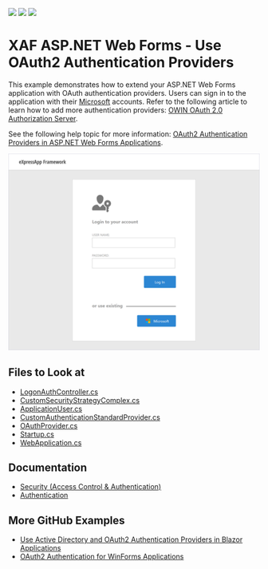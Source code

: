 <!-- default badges list -->
![](https://img.shields.io/endpoint?url=https://codecentral.devexpress.com/api/v1/VersionRange/128594415/21.2.3%2B)
[![](https://img.shields.io/badge/Open_in_DevExpress_Support_Center-FF7200?style=flat-square&logo=DevExpress&logoColor=white)](https://supportcenter.devexpress.com/ticket/details/T535280)
[![](https://img.shields.io/badge/📖_How_to_use_DevExpress_Examples-e9f6fc?style=flat-square)](https://docs.devexpress.com/GeneralInformation/403183)
<!-- default badges end -->

# XAF ASP.NET Web Forms - Use OAuth2 Authentication Providers

This example demonstrates how to extend your ASP.NET Web Forms application with OAuth authentication providers. Users can sign in to the application with their [Microsoft](https://learn.microsoft.com/en-us/azure/active-directory/develop/tutorial-v2-asp-webapp) accounts. Refer to the following article to learn how to add more authentication providers: [OWIN OAuth 2.0 Authorization Server](https://docs.microsoft.com/en-us/aspnet/aspnet/overview/owin-and-katana/owin-oauth-20-authorization-server).

See the following help topic for more information: [OAuth2 Authentication Providers in ASP.NET Web Forms Applications](https://docs.devexpress.com/eXpressAppFramework/403582/data-security-and-safety/security-system/authentication/oauth2-authentication-providers-in-web-forms-applications).

![The extended login form](./media/LogonPageWithOAuthProviders.png)

<!-- default file list -->
## Files to Look at

* [LogonAuthController.cs](./CS/MySolution.Module.Web/Controllers/LogonAuthController.cs)
* [CustomSecurityStrategyComplex.cs](./CS/MySolution.Module.Web/Security/CustomSecurityStrategyComplex.cs)
* [ApplicationUser.cs](./CS/MySolution.Module/BusinessObjects/ApplicationUser.cs)
* [CustomAuthenticationStandardProvider.cs](./CS/MySolution.Module/Security/CustomAuthenticationStandardProvider.cs)
* [OAuthProvider.cs](./CS/MySolution.Web/Security/OAuthProvider.cs)
* [Startup.cs](./CS/MySolution.Web/Startup.cs)
* [WebApplication.cs](./CS/MySolution.Web/WebApplication.cs)

<!-- default file list end -->
## Documentation

* [Security (Access Control & Authentication)](https://docs.devexpress.com/eXpressAppFramework/113366/data-security-and-safety/security-system)
* [Authentication](https://docs.devexpress.com/eXpressAppFramework/119064/data-security-and-safety/security-system/authentication)

## More GitHub Examples

* [Use Active Directory and OAuth2 Authentication Providers in Blazor Applications](https://docs.devexpress.com/eXpressAppFramework/402197/task-based-help/security/how-to-use-active-directory-and-oauth2-authentication-providers-in-blazor-applications)
* [OAuth2 Authentication for WinForms Applications](https://www.devexpress.com/Support/Center/p/T567978)
